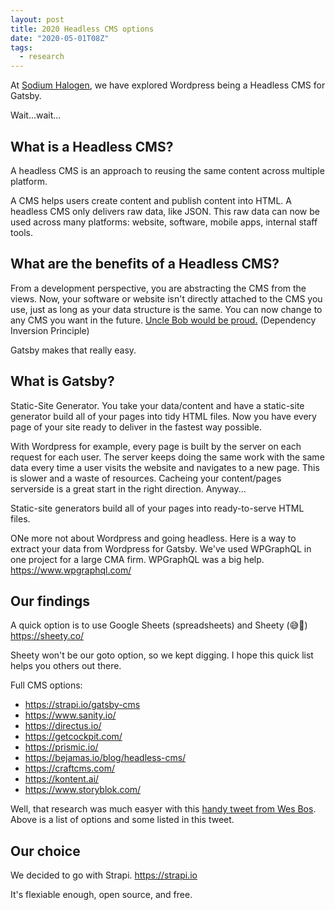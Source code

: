 ```yaml
---
layout: post
title: 2020 Headless CMS options
date: "2020-05-01T08Z"
tags:
  - research
---
```


At [Sodium Halogen](https://sodiumhalogen.com?ref=chancesmithio-blog), we have explored Wordpress being a Headless CMS for Gatsby.

Wait...wait...

## What is a Headless CMS?

A headless CMS is an approach to reusing the same content across multiple platform.

A CMS helps users create content and publish content into HTML. A headless CMS only delivers raw data, like JSON. This raw data can now be used across many platforms: website, software, mobile apps, internal staff tools.

## What are the benefits of a Headless CMS?

From a development perspective, you are abstracting the CMS from the views. Now, your software or website isn't directly attached to the CMS you use, just as long as your data structure is the same. You can now change to any CMS you want in the future. [Uncle Bob would be proud.](https://blog.cleancoder.com/uncle-bob/2016/01/04/ALittleArchitecture.html) (Dependency Inversion Principle)

Gatsby makes that really easy.

## What is Gatsby?

Static-Site Generator. You take your data/content and have a static-site generator build all of your pages into tidy HTML files. Now you have every page of your site ready to deliver in the fastest way possible.

With Wordpress for example, every page is built by the server on each request for each user. The server keeps doing the same work with the same data every time a user visits the website and navigates to a new page. This is slower and a waste of resources. Cacheing your content/pages serverside is a great start in the right direction. Anyway...

Static-site generators build all of your pages into ready-to-serve HTML files.

ONe more not about Wordpress and going headless. Here is a way to extract your data from Wordpress for Gatsby. We've used WPGraphQL in one project for a large CMA firm. WPGraphQL was a big help.
https://www.wpgraphql.com/

## Our findings

A quick option is to use Google Sheets (spreadsheets) and Sheety (😅💩)
https://sheety.co/

Sheety won't be our goto option, so we kept digging. I hope this quick list helps you others out there.

Full CMS options:

- https://strapi.io/gatsby-cms
- https://www.sanity.io/
- https://directus.io/
- https://getcockpit.com/
- https://prismic.io/
- https://bejamas.io/blog/headless-cms/
- https://craftcms.com/
- https://kontent.ai/
- https://www.storyblok.com/

<!-- really cool https://prismic.io/progress -->

Well, that research was much easyer with this [handy tweet from Wes Bos](https://twitter.com/wesbos/status/1254772936935739393). Above is a list of options and some listed in this tweet.

## Our choice

We decided to go with Strapi.
https://strapi.io

It's flexiable enough, open source, and free.

